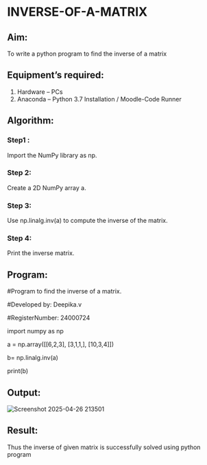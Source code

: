 # INVERSE-OF-A-MATRIX
## Aim:
To write a python program to find the inverse of a matrix
## Equipment’s required:
1. 	Hardware – PCs
2. 	Anaconda – Python 3.7 Installation / Moodle-Code Runner
## Algorithm:
### Step1 : 
Import the NumPy library as np.
### Step 2: 
Create a 2D NumPy array a.
### Step 3: 
 Use np.linalg.inv(a) to compute the inverse of the matrix.
### Step 4: 
Print the inverse matrix.


## Program:
#Program to find the inverse of a matrix.

#Developed by: Deepika.v

#RegisterNumber: 24000724

import numpy as np

a = np.array([[6,2,3], [3,1,1,], [10,3,4]])

b= np.linalg.inv(a)

print(b)

## Output:
![Screenshot 2025-04-26 213501](https://github.com/user-attachments/assets/720dfd6b-1264-4978-af9b-3e676f7eee6a)

## Result:
Thus the inverse of given matrix is successfully solved using python program

